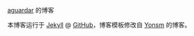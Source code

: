 [aguardar](http://aguardar.github.io/) 的博客

本博客运行于 [Jekyll](http://jekyllrb.com) @ [GitHub](http://github.com/Yonsm/NET)，博客模板修改自 [Yonsm](http://yonsm.net/) 的博客。

